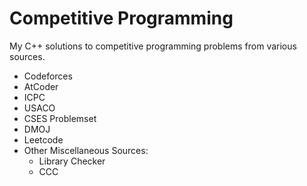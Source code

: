 # Competitive Programming
My C++ solutions to competitive programming problems from various sources.

- Codeforces
- AtCoder
- ICPC
- USACO
- CSES Problemset
- DMOJ
- Leetcode
- Other Miscellaneous Sources:
  - Library Checker
  - CCC